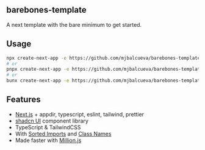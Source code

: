 ## barebones-template

A next template with the bare minimum to get started.

## Usage

```bash
npx create-next-app -e https://github.com/mjbalcueva/barebones-template
# or
pnpx create-next-app -e https://github.com/mjbalcueva/barebones-template
# or
bunx create-next-app -e https://github.com/mjbalcueva/barebones-template
```

## Features

- [Next.js](https://nextjs.org/) + appdir, typescript, eslint, tailwind, prettier
- [shadcn UI](https://ui.shadcn.com/) component library
- TypeScript & TailwindCSS
- With [Sorted Imports](https://github.com/trivago/prettier-plugin-sort-imports) and [Class Names](https://github.com/tailwindlabs/prettier-plugin-tailwindcss)
- Made faster with [Million.js](https://million.dev/)
